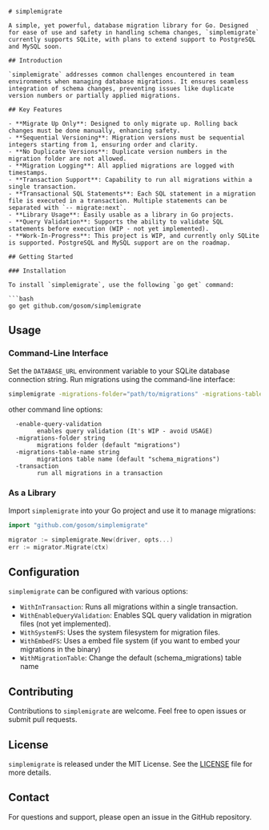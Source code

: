 ```
# simplemigrate

A simple, yet powerful, database migration library for Go. Designed for ease of use and safety in handling schema changes, `simplemigrate` currently supports SQLite, with plans to extend support to PostgreSQL and MySQL soon.

## Introduction

`simplemigrate` addresses common challenges encountered in team environments when managing database migrations. It ensures seamless integration of schema changes, preventing issues like duplicate version numbers or partially applied migrations.

## Key Features

- **Migrate Up Only**: Designed to only migrate up. Rolling back changes must be done manually, enhancing safety.
- **Sequential Versioning**: Migration versions must be sequential integers starting from 1, ensuring order and clarity.
- **No Duplicate Versions**: Duplicate version numbers in the migration folder are not allowed.
- **Migration Logging**: All applied migrations are logged with timestamps.
- **Transaction Support**: Capability to run all migrations within a single transaction.
- **Transactional SQL Statements**: Each SQL statement in a migration file is executed in a transaction. Multiple statements can be separated with `-- migrate:next`.
- **Library Usage**: Easily usable as a library in Go projects.
- **Query Validation**: Supports the ability to validate SQL statements before execution (WIP - not yet implemented).
- **Work-In-Progress**: This project is WIP, and currently only SQLite is supported. PostgreSQL and MySQL support are on the roadmap.

## Getting Started

### Installation

To install `simplemigrate`, use the following `go get` command:

```bash
go get github.com/gosom/simplemigrate
```

## Usage

### Command-Line Interface

Set the `DATABASE_URL` environment variable to your SQLite database connection string. Run migrations using the command-line interface:

```bash
simplemigrate -migrations-folder="path/to/migrations" -migrations-table-name="your_migrations_table"
```

other command line options:

```
  -enable-query-validation
        enables query validation (It's WIP - avoid USAGE)
  -migrations-folder string
        migrations folder (default "migrations")
  -migrations-table-name string
        migrations table name (default "schema_migrations")
  -transaction
        run all migrations in a transaction
```

### As a Library

Import `simplemigrate` into your Go project and use it to manage migrations:

```go
import "github.com/gosom/simplemigrate"

migrator := simplemigrate.New(driver, opts...)
err := migrator.Migrate(ctx)
```

## Configuration

`simplemigrate` can be configured with various options:

- `WithInTransaction`: Runs all migrations within a single transaction.
- `WithEnableQueryValidation`: Enables SQL query validation in migration files (not yet implemented).
- `WithSystemFS`: Uses the system filesystem for migration files.
- `WithEmbedFS`: Uses a embed file system (if you want to embed your migrations in the binary)
- `WithMigrationTable`: Change the default (schema_migrations) table name

## Contributing

Contributions to `simplemigrate` are welcome. Feel free to open issues or submit pull requests.

## License

`simplemigrate` is released under the MIT License. See the [LICENSE](LICENSE) file for more details.

## Contact

For questions and support, please open an issue in the GitHub repository.

